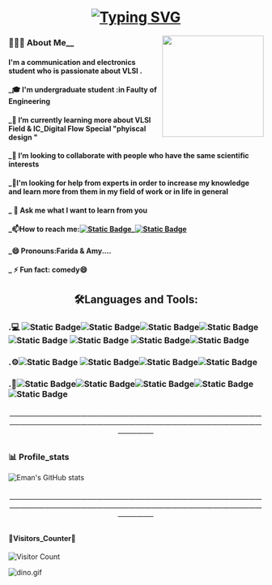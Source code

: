 
 <h1  align="center"><a align="center" href="https://git.io/typing-svg"><img src="https://readme-typing-svg.herokuapp.com?font=Fira+Code&weight=300&size=25&duration=666&pause=20&color=349995DC&center=true&multiline=true&random=true&width=415&height=40&lines=%F0%9F%91%8BHey+there+!I'm+Eman%F0%9F%91%8B" alt="Typing SVG" /></a></h1><img align="right" width="200" height="200" src="https://github.com/M0nica/M0nica/blob/main/octomonica/m0nica-octocat-rotating.gif?raw=true"> 
<h3 color="blue">👨🏻‍💻  About Me__      </h3>            
<h4>I'm a communication and electronics student who is passionate about VLSI .</h4>
<h4>_🎓 I'm undergraduate student :in Faulty of Engineering </h4>
<h4>_🌱 I’m currently learning more about VLSI Field & IC_Digital Flow Special "phyiscal design " </h4>
<h4>_👯 I’m looking to collaborate with people who have the same scientific interests </h4>
<h4>_🤔I'm looking for help from experts in order to increase my knowledge and learn more from them in my field of work or in life in general</h4>
<h4>_ 💬 Ask me what I want to learn from you</h4>
<h4>_📫How to reach me:<a href="https://www.linkedin.com/in/%C2%BBeman-hussein-65004a21b/"><img alt="Static Badge" src="https://img.shields.io/badge/LinkedIn%20-blue?style=plastic&logo=LinkedIn%20&logoColor=white&link=left"></a>_<a href=emanhussein148@gmail.com><img alt="Static Badge" src="https://img.shields.io/badge/Gamil-redstyle=plastic&logo=Link&logoColor=white&link=left"></a></h4>
<h4>_😄 Pronouns:Farida & Amy....</h4>
<h4>_ ⚡ Fun fact: comedy😄</h4>
<h2 align="center">🛠️Languages and Tools:</h2>
<h3>.💻
<img alt="Static Badge" src="https://img.shields.io/badge/verilog-gray?style=flat&logo=veilog&logoColor=blue"><img alt="Static Badge" src="https://img.shields.io/badge/SystemVerilog-black?style=plastic&logo=C&logoColor=light%20blue"><img alt="Static Badge" src="https://img.shields.io/badge/C%2B%2B-gray?style=plastic&logo=c%2B%2B&logoColor=blue"><img alt="Static Badge" src="https://img.shields.io/badge/C-black?style=plastic&logo=C&logoColor=light%20blue">
<img alt="Static Badge" src="https://img.shields.io/badge/HTML5-gray?style=plastic&logo=HTML5&logoColor=purple">
<img alt="Static Badge" src="https://img.shields.io/badge/CSS3-black?style=plastic&logo=CSS3&logoColor=orange">
<img alt="Static Badge" src="https://img.shields.io/badge/python-gray?style=plastic&logo=python&logoColor=blue"><img alt="Static Badge" src="https://img.shields.io/badge/basicMatlab-black?style=plastic&logoColor=light%20blue"></h3>
<h3>.⚙️<img alt="Static Badge" src="https://img.shields.io/badge/GitHub-black?style=plastic&logo=GitHub&logoColor=blue">
<img alt="Static Badge" src="https://img.shields.io/badge/Git-black?style=social&logo=Git&logoColor=red"><img alt="Static Badge" src="https://img.shields.io/badge/linux-black?style=plastic&logo=linux&logoColor=orange"><img alt="Static Badge" src="https://img.shields.io/badge/Ubuntu-black?style=social&logo=ubuntu&logoColor=red"></h3>
<h3>.🔧<img alt="Static Badge" src="https://img.shields.io/badge/Quartus%20-black?style=plastic&logoColor=red"><img alt="Static Badge" src="https://img.shields.io/badge/modelsim%20-blue?style=plastic&logo=moelsim&logoColor=red"><img alt="Static Badge" src="https://img.shields.io/badge/visual%20Studio%20Code%20-black?style=plastic&logo=visual%20Studio%20Code&logoColor=blue"><img alt="Static Badge" src="https://img.shields.io/badge/Notepad%2B%2B-black?style=social&logo=Notepad%2B%2B&logoColor=%20green"><img alt="Static Badge" src="https://img.shields.io/badge/EDA%20playground-black?style=plastic&logo=c&logoColor=%20green">
</h3>

<h6 align="center">_______________________________________________________________________________________________________________________________________________________________________</h6>
<h3 >📊 Profile_stats</h3>

 ![Eman's GitHub stats](https://github-readme-stats.vercel.app/api?username=eman465&theme=gotham&show_icons=true)
 <h6 align="center">_______________________________________________________________________________________________________________________________________________________________________</h6>

<h4>👀Visitors_Counter👀</h4>

![Visitor Count](https://profile-counter.glitch.me/{eman465}/count.svg)



<img alt="dino.gif" src="https://github.com/saadeghi/saadeghi/blob/master/dino.gif?raw=true" data-hpc="true" class="Box-sc-g0xbh8-0 kzRgrI">















</h3>
<!--<img src="https://camo.githubusercontent.com/0ab3ccd947eb4db17d1c8ea89c6ba3e7042b1d7dc5e7bb893339937670c6ab8f/68747470733a2f2f692e696d6775722e636f6d2f4136625747466c2e676966" data-canonical-src="https://i.imgur.com/A6bWGFl.gif" style="max-width: 100%; display: inline-block;" data-target="animated-image.originalImage">

<!--
**eman465/eman465** is a ✨ _special_ ✨ repository because its `README.md` (this file) appears on your GitHub profile.

Here are some ideas to get you started:
![image](https://github.com/eman465/eman465/assets/161242657/4f2cc010-c647-4f84-a8ac-d8b0e0fc3663)

- 🔭 I’m currently working on ...
- 🌱 I’m currently learning ...
- 👯 I’m looking to collaborate on ...
- 🤔 I’m looking for help with ...
- 💬 Ask me about ...
- 📫 How to reach me: ...
- 😄 Pronouns: ...
- ⚡ Fun fact: ...
-->
